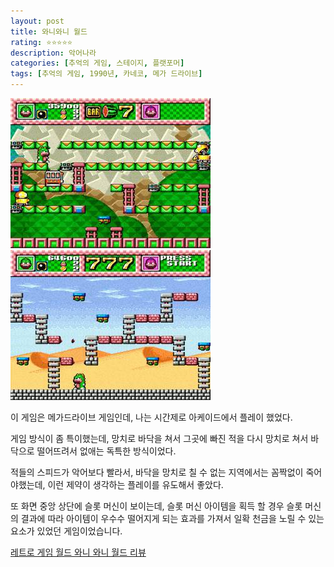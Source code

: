 ```yaml
---
layout: post
title: 와니와니 월드
rating: ⭐️⭐️⭐️⭐️⭐️
description: 악어나라
categories: [추억의 게임, 스테이지, 플랫포머]
tags: [추억의 게임, 1990년, 카네코, 메가 드라이브]
---
```


![wani_wani_world_01](../../images/2002/wani_wani_world_01.jpg)
![wani_wani_world_01](../../images/2002/wani_wani_world_02.jpg)

이 게임은 메가드라이브 게임인데, 나는 시간제로 아케이드에서 플레이 했었다.

게임 방식이 좀 특이했는데, 망치로 바닥을 쳐서 그곳에 빠진 적을 다시 망치로 쳐서 바닥으로 떨어뜨려서 없애는 독특한 방식이었다. 

적들의 스피드가 악어보다 빨라서, 바닥을 망치로 칠 수 없는 지역에서는 꼼짝없이 죽어야했는데, 이런 제약이 생각하는 플레이를 유도해서 좋았다.

또 화면 중앙 상단에 슬롯 머신이 보이는데, 슬롯 머신 아이템을 획득 할 경우 슬롯 머신의 결과에 따라 아이템이 우수수 떨어지게 되는 효과를 가져서 일확 천금을 노릴 수 있는 요소가 있었던 게임이었습니다.

[레트로 게임 월드 와니 와니 월드 리뷰](https://m.blog.naver.com/PostView.naver?isHttpsRedirect=true&blogId=laptick&logNo=220950888339)